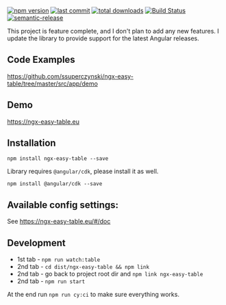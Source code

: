 [![npm version](https://badge.fury.io/js/ngx-easy-table.svg)](https://badge.fury.io/js/ngx-easy-table)
[![last commit](https://badgen.net/github/last-commit/ssuperczynski/ngx-easy-table)](https://badgen.net/github/last-commit/ssuperczynski/ngx-easy-table)
[![total downloads](https://badgen.net/npm/dt/ngx-easy-table)](https://badgen.net/npm/dt/ngx-easy-table)
[![Build Status](https://travis-ci.org/ssuperczynski/ngx-easy-table.svg?branch=master)](https://travis-ci.org/ssuperczynski/ngx-easy-table)
[![semantic-release](https://img.shields.io/badge/%20%20%F0%9F%93%A6%F0%9F%9A%80-semantic--release-e10079.svg)](https://github.com/semantic-release/semantic-release)

This project is feature complete, and I don't plan to add any new features.
I update the library to provide support for the latest Angular releases.

## Code Examples

<a href="https://github.com/ssuperczynski/ngx-easy-table/tree/master/src/app/demo" target="_blank">
https://github.com/ssuperczynski/ngx-easy-table/tree/master/src/app/demo
</a>

## Demo

<a href="https://ngx-easy-table.eu" target="_blank">
https://ngx-easy-table.eu
</a>

## Installation

`npm install ngx-easy-table --save`

Library requires `@angular/cdk`, please install it as well.

`npm install @angular/cdk --save`

## Available config settings:

See https://ngx-easy-table.eu/#/doc

## Development

- 1st tab - `npm run watch:table`
- 2nd tab - `cd dist/ngx-easy-table && npm link`
- 2nd tab - go back to project root dir and `npm link ngx-easy-table`
- 2nd tab - `npm run start`

At the end run `npm run cy:ci` to make sure everything works.
